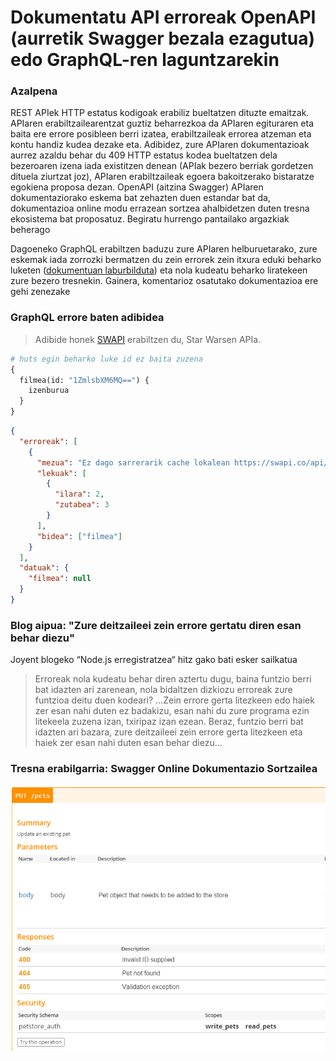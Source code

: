 # Dokumentatu API erroreak OpenAPI (aurretik Swagger bezala ezagutua) edo GraphQL-ren laguntzarekin

### Azalpena

REST APIek HTTP estatus kodigoak erabiliz bueltatzen dituzte emaitzak. APIaren erabiltzailearentzat guztiz beharrezkoa da APIaren egituraren eta baita ere errore posibleen berri izatea, erabiltzaileak errorea atzeman eta kontu handiz kudea dezake eta. Adibidez, zure APIaren dokumentazioak aurrez azaldu behar du 409 HTTP estatus kodea bueltatzen dela bezeroaren izena iada existitzen denean (APIak bezero berriak gordetzen dituela ziurtzat joz), APIaren erabiltzaileak egoera bakoitzerako bistaratze egokiena proposa dezan. OpenAPI (aitzina Swagger) APIaren dokumentaziorako eskema bat zehazten duen estandar bat da, dokumentazioa online modu errazean sortzea ahalbidetzen duten tresna ekosistema bat proposatuz. Begiratu hurrengo pantailako argazkiak beherago

Dagoeneko GraphQL erabiltzen baduzu zure APIaren helburuetarako, zure eskemak iada zorrozki bermatzen du zein errorek zein itxura eduki beharko luketen ([dokumentuan laburbilduta](https://facebook.github.io/graphql/June2018/#sec-Errors)) eta nola kudeatu beharko liratekeen zure bezero tresnekin. Gainera, komentarioz osatutako dokumentazioa ere gehi zenezake

### GraphQL errore baten adibidea

> Adibide honek [SWAPI](https://graphql.org/swapi-graphql) erabiltzen du, Star Warsen APIa.

```graphql
# huts egin beharko luke id ez baita zuzena
{
  filmea(id: "1ZmlsbXM6MQ==") {
    izenburua
  }
}
```

```json
{
  "erroreak": [
    {
      "mezua": "Ez dago sarrerarik cache lokalean https://swapi.co/api/films/.../-rentzat",
      "lekuak": [
        {
          "ilara": 2,
          "zutabea": 3
        }
      ],
      "bidea": ["filmea"]
    }
  ],
  "datuak": {
    "filmea": null
  }
}
```

### Blog aipua: "Zure deitzaileei zein errore gertatu diren esan behar diezu"

Joyent blogeko “Node.js erregistratzea“ hitz gako bati esker sailkatua

> Erroreak nola kudeatu behar diren aztertu dugu, baina funtzio berri bat idazten ari zarenean, nola bidaltzen dizkiozu erroreak zure funtzioa deitu duen kodeari? …Zein errore gerta litezkeen edo haiek zer esan nahi duten ez badakizu, esan nahi du zure programa ezin litekeela zuzena izan, txiripaz izan ezean. Beraz, funtzio berri bat idazten ari bazara, zure deitzaileei zein errore gerta litezkeen eta haiek zer esan nahi duten esan behar diezu…

### Tresna erabilgarria: Swagger Online Dokumentazio Sortzailea

![Swagger API Eskema](https://github.com/goldbergyoni/nodebestpractices/blob/master/assets/images/swaggerDoc.png "APIen errore kudeaketa")
